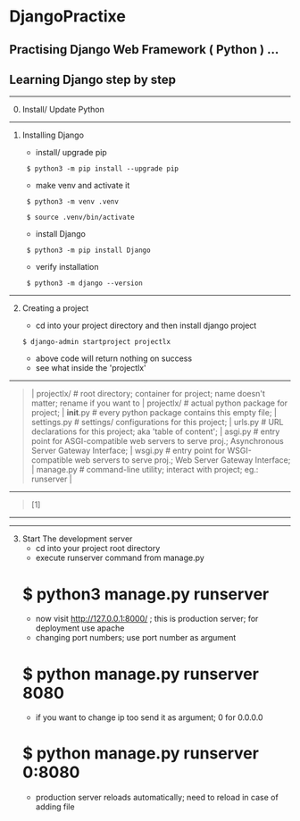 # DjangoPractixe
Practising Django Web Framework ( Python ) ... 
---
## Learning Django step by step

___
0. Install/ Update Python

___
1. Installing Django
   - install/ upgrade pip 
   
   ``` $ python3 -m pip install --upgrade pip```
   
   - make venv and activate it
	
   ``` $ python3 -m venv .venv```
	
   ``` $ source .venv/bin/activate```
   
   - install Django
	
   ``` $ python3 -m pip install Django```
   
   - verify installation
	
   ``` $ python3 -m django --version```

___
2. Creating a project
   - cd into your project directory and then install django project
	
   ```$ django-admin startproject projectlx```
   - above code will return nothing on success
   - see what inside the 'projectlx'
--------------------------------
>  | projectlx/   # root directory; container for project; name doesn't matter; rename if you want to
      | projectlx/	# actual python package for project; 
        | __init__.py		# every python package contains this empty file;
        | settings.py		# settings/ configurations for this project;
        | urls.py		# URL declarations for this project; aka 'table of content'; 
        | asgi.py		# entry point for ASGI-compatible web servers to serve proj.; Asynchronous Server Gateway Interface;
        | wsgi.py		# entry point for WSGI-compatible web servers to serve proj.; Web Server Gateway Interface;
      | manage.py		# command-line utility; interact with project; eg.: runserver
>  |
---------------------------------
> [1] 
---------------------------------

___
3. Start The development server
   - cd into your project root directory
   - execute runserver command from manage.py
	# $ python3 manage.py runserver
   - now visit http://127.0.0.1:8000/ ; this is production server; for deployment use apache
   - changing port numbers; use port number as argument
	# $ python manage.py runserver 8080
   - if you want to change ip too send it as argument; 0 for 0.0.0.0
	# $ python manage.py runserver 0:8080
   - production server reloads automatically; need to reload in case of adding file
